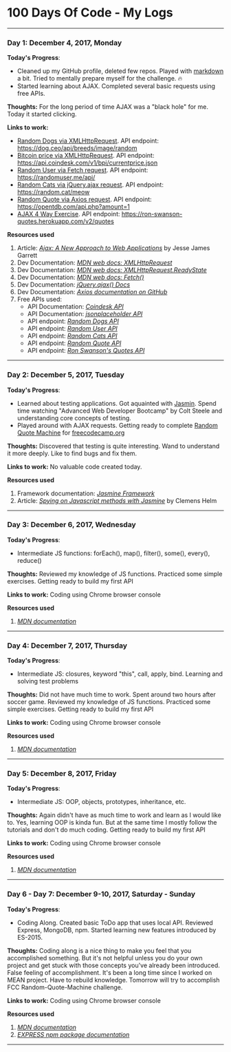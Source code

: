 # 100 Days Of Code - My Logs

*****

### Day 1: December 4, 2017, Monday

**Today's Progress**: 

- Cleaned up my GitHub profile, deleted few repos. Played with [markdown](https://daringfireball.net/projects/markdown/syntax#link) a bit. Tried to mentally prepare myself for the challenge. :fire:
- Started learning about AJAX. Completed several basic requests using free APIs.

**Thoughts:** For the long period of time AJAX was a "black hole" for me. Today it started clicking. 

**Links to work:** 
- [Random Dogs via XMLHttpRequest](https://codepen.io/Villian79/pen/LOgVZB). API endpoint: https://dog.ceo/api/breeds/image/random
- [Bitcoin price via XMLHttpRequest](https://codepen.io/Villian79/pen/jaepVa). API endpoint: https://api.coindesk.com/v1/bpi/currentprice.json
- [Random User via Fetch request](https://codepen.io/Villian79/pen/gXQNEL). API endpoint: https://randomuser.me/api/
- [Random Cats via jQuery.ajax request](https://codepen.io/Villian79/pen/aVXdJr). API endpoint: https://random.cat/meow
- [Random Quote via Axios request](https://codepen.io/Villian79/pen/aVXdJr). API endpoint: https://opentdb.com/api.php?amount=1
- [AJAX 4 Way Exercise](https://codepen.io/Villian79/pen/EbMWXG). API endpoint: https://ron-swanson-quotes.herokuapp.com/v2/quotes

**Resources used**
1. Article: [*Ajax: A New Approach to Web Applications*](http://adaptivepath.org/ideas/ajax-new-approach-web-applications/) by Jesse James Garrett
2. Dev Documentation: [*MDN web docs: XMLHttpRequest*](https://developer.mozilla.org/en-US/docs/Web/API/XMLHttpRequest)
3. Dev Documentation: [*MDN web docs: XMLHttpRequest.ReadyState*](https://developer.mozilla.org/en-US/docs/Web/API/XMLHttpRequest/readyState)
4. Dev Documentation: [*MDN web docs: Fetch()*](https://developer.mozilla.org/en-US/docs/Web/API/WindowOrWorkerGlobalScope/fetch)
5. Dev Documentation: [*jQuery.ajax() Docs*](http://api.jquery.com/jQuery.ajax/)
6. Dev Documentation: [*Axios documentation on GitHub*](https://github.com/axios/axios)
7. Free APIs used: 
      - API Documentation: [*Coindesk API*](https://www.coindesk.com/api/)
      - API Documentation: [*jsonplaceholder API*](https://jsonplaceholder.typicode.com/commentsakjjgowj)
      - API endpoint: [*Random Dogs API*](https://dog.ceo/api/breeds/image/random)
      - API endpoint: [*Random User API*](https://randomuser.me/api/)
      - API endpoint: [*Random Cats API*](https://random.cat/meow)
      - API endpoint: [*Random Quote API*](https://opentdb.com/api.php?amount=1)
      - API endpoint: [*Ron Swanson's Quotes API*](https://ron-swanson-quotes.herokuapp.com/v2/quotes)
        
*****

### Day 2: December 5, 2017, Tuesday

**Today's Progress**: 

- Learned about testing applications. Got aquainted with [Jasmin](https://jasmine.github.io/index.html). Spend time watching "Advanced Web Developer Bootcamp" by Colt Steele and understanding core concepts of testing.
- Played around with AJAX requests. Getting ready to complete [Random Quote Machine](https://www.freecodecamp.org/challenges/build-a-random-quote-machine) for [freecodecamp.org](https://www.freecodecamp.org)

**Thoughts:** Discovered that testing is quite interesting. Wand to understand it more deeply. Like to find bugs and fix them.

**Links to work:** 
No valuable code created today.

**Resources used**
1. Framework documentation: [*Jasmine Framework*](https://jasmine.github.io/index.html)
2. Article: [*Spying on Javascript methods with Jasmine*](https://blog.codeship.com/jasmine-spyon/) by Clemens Helm

*****

### Day 3: December 6, 2017, Wednesday

**Today's Progress**: 

- Intermediate JS functions: forEach(), map(), filter(), some(), every(), reduce()

**Thoughts:** Reviewed my knowledge of JS functions. Practiced some simple exercises. Getting ready to build my first API

**Links to work:** 
Coding using Chrome browser console

**Resources used**
1. [*MDN documentation*](https://developer.mozilla.org/en-US/docs/Web)

*****

### Day 4: December 7, 2017, Thursday

**Today's Progress**: 

- Intermediate JS: closures, keyword "this", call, apply, bind. Learning and solving test problems

**Thoughts:** Did not have much time to work. Spent around two hours after soccer game. Reviewed my knowledge of JS functions. Practiced some simple exercises. Getting ready to build my first API

**Links to work:** 
Coding using Chrome browser console

**Resources used**
1. [*MDN documentation*](https://developer.mozilla.org/en-US/docs/Web)

*****

### Day 5: December 8, 2017, Friday

**Today's Progress**: 

- Intermediate JS: OOP, objects, prototypes, inheritance, etc.

**Thoughts:** Again didn't have as much time to work and learn as I would like to. Yes, learning OOP is kinda fun. But at the same time I mostly follow the tutorials and don't do much coding. Getting ready to build my first API

**Links to work:** 
Coding using Chrome browser console

**Resources used**
1. [*MDN documentation*](https://developer.mozilla.org/en-US/docs/Web)

*****

### Day 6 - Day 7: December 9-10, 2017, Saturday - Sunday

**Today's Progress**: 

- Coding Along. Created basic ToDo app that uses local API. Reviewed Express, MongoDB, npm. Started learning new features introduced by ES-2015.

**Thoughts:** Coding along is a nice thing to make you feel that you accomplished something. But it's not helpful unless you do your own project and get stuck with those concepts you've already been introduced. False feeling of accomplishment. It's been a long time since I worked on MEAN project. Have to rebuild knowledge. Tomorrow will try to accomplish FCC Random-Quote-Machine challenge. 

**Links to work:** 
Coding using Chrome browser console

**Resources used**
1. [*MDN documentation*](https://developer.mozilla.org/en-US/docs/Web)
2. [*EXPRESS npm package documentation*](https://www.npmjs.com/package/express)

*****
